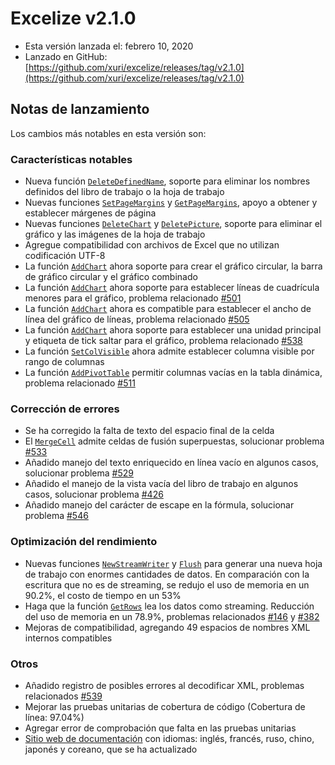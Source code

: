 # Excelize v2.1.0

* Esta versión lanzada el: febrero 10, 2020
* Lanzado en GitHub: [https://github.com/xuri/excelize/releases/tag/v2.1.0](https://github.com/xuri/excelize/releases/tag/v2.1.0)

## Notas de lanzamiento

Los cambios más notables en esta versión son:

### Características notables

* Nueva función [`DeleteDefinedName`](https://pkg.go.dev/github.com/xuri/excelize/v2@v2.1.0#File.DeleteDefinedName), soporte para eliminar los nombres definidos del libro de trabajo o la hoja de trabajo
* Nuevas funciones [`SetPageMargins`](https://pkg.go.dev/github.com/xuri/excelize/v2@v2.1.0#File.SetPageMargins) y [`GetPageMargins`](https://pkg.go.dev/github.com/xuri/excelize/v2@v2.1.0#File.GetPageMargins), apoyo a obtener y establecer márgenes de página
* Nuevas funciones [`DeleteChart`](https://pkg.go.dev/github.com/xuri/excelize/v2@v2.1.0#File.DeleteChart) y [`DeletePicture`](https://pkg.go.dev/github.com/xuri/excelize/v2@v2.1.0#File.DeletePicture), soporte para eliminar el gráfico y las imágenes de la hoja de trabajo
* Agregue compatibilidad con archivos de Excel que no utilizan codificación UTF-8
* La función [`AddChart`](https://pkg.go.dev/github.com/xuri/excelize/v2@v2.1.0#File.AddChart) ahora soporte para crear el gráfico circular, la barra de gráfico circular y el gráfico combinado
* La función [`AddChart`](https://pkg.go.dev/github.com/xuri/excelize/v2@v2.1.0#File.AddChart) ahora soporte para establecer líneas de cuadrícula menores para el gráfico, problema relacionado [#501](https://github.com/xuri/excelize/issues/501)
* La función [`AddChart`](https://pkg.go.dev/github.com/xuri/excelize/v2@v2.1.0#File.AddChart) ahora es compatible para establecer el ancho de línea del gráfico de líneas, problema relacionado [#505](https://github.com/xuri/excelize/issues/505)
* La función [`AddChart`](https://pkg.go.dev/github.com/xuri/excelize/v2@v2.1.0#File.AddChart) ahora soporte para establecer una unidad principal y etiqueta de tick saltar para el gráfico, problema relacionado [#538](https://github.com/xuri/excelize/issues/538)
* La función [`SetColVisible`](https://pkg.go.dev/github.com/xuri/excelize/v2@v2.1.0#File.SetColVisible) ahora admite establecer columna visible por rango de columnas
* La función [`AddPivotTable`](https://pkg.go.dev/github.com/xuri/excelize/v2@v2.1.0#File.AddPivotTable) permitir columnas vacías en la tabla dinámica, problema relacionado [#511](https://github.com/xuri/excelize/issues/511)

### Corrección de errores

* Se ha corregido la falta de texto del espacio final de la celda
* El [`MergeCell`](https://pkg.go.dev/github.com/xuri/excelize/v2@v2.1.0#File.MergeCell) admite celdas de fusión superpuestas, solucionar problema [#533](https://github.com/xuri/excelize/issues/533)
* Añadido manejo del texto enriquecido en línea vacío en algunos casos, solucionar problema [#529](https://github.com/xuri/excelize/issues/529)
* Añadido el manejo de la vista vacía del libro de trabajo en algunos casos, solucionar problema [#426](https://github.com/xuri/excelize/issues/426)
* Añadido manejo del carácter de escape en la fórmula, solucionar problema [#546](https://github.com/xuri/excelize/issues/546)

### Optimización del rendimiento

* Nuevas funciones [`NewStreamWriter`](https://pkg.go.dev/github.com/xuri/excelize/v2@v2.1.0#File.NewStreamWriter) y [`Flush`](https://pkg.go.dev/github.com/xuri/excelize/v2@v2.1.0#StreamWriter.Flush) para generar una nueva hoja de trabajo con enormes cantidades de datos. En comparación con la escritura que no es de streaming, se redujo el uso de memoria en un 90.2%, el costo de tiempo en un 53%
* Haga que la función [`GetRows`](https://pkg.go.dev/github.com/xuri/excelize/v2@v2.1.0#File.GetRows) lea los datos como streaming. Reducción del uso de memoria en un 78.9%, problemas relacionados [#146](https://github.com/xuri/excelize/issues/146) y [#382](https://github.com/xuri/excelize/issues/382)
* Mejoras de compatibilidad, agregando 49 espacios de nombres XML internos compatibles

### Otros

* Añadido registro de posibles errores al decodificar XML, problemas relacionados [#539](https://github.com/xuri/excelize/issues/539)
* Mejorar las pruebas unitarias de cobertura de código (Cobertura de línea: 97.04%)
* Agregar error de comprobación que falta en las pruebas unitarias
* [Sitio web de documentación](https://xuri.me/excelize) con idiomas: inglés, francés, ruso, chino, japonés y coreano, que se ha actualizado

